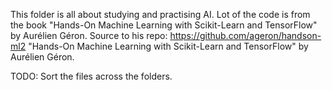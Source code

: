 This folder is all about studying and practising AI.
Lot of the code is from the book "Hands-On Machine Learning with Scikit-Learn and TensorFlow" by
Aurélien Géron. Source to his repo: https://github.com/ageron/handson-ml2 "Hands-On Machine Learning with Scikit-Learn and TensorFlow" by Aurélien Géron.

TODO: Sort the files across the folders.